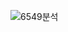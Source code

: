![6549분석](https://user-images.githubusercontent.com/55047686/66712713-c2015a00-eddb-11e9-953f-763a28ee46f9.jpg)
